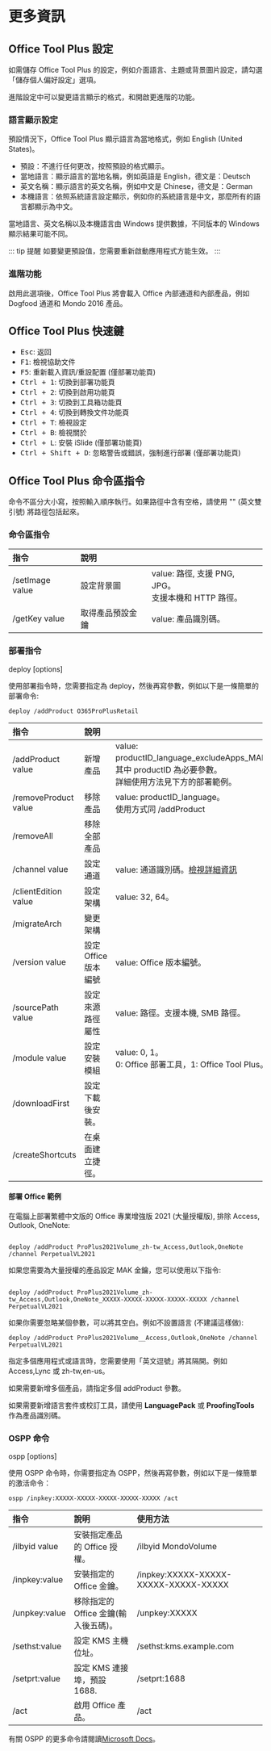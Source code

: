 # 更多資訊

## Office Tool Plus 設定

如需儲存 Office Tool Plus 的設定，例如介面語言、主題或背景圖片設定，請勾選「儲存個人偏好設定」選項。

進階設定中可以變更語言顯示的格式，和開啟更進階的功能。

### 語言顯示設定

預設情況下，Office Tool Plus 顯示語言為當地格式，例如 English (United States)。

- 預設：不進行任何更改，按照預設的格式顯示。
- 當地語言：顯示語言的當地名稱，例如英語是 English，德文是：Deutsch
- 英文名稱：顯示語言的英文名稱，例如中文是 Chinese，德文是：German
- 本機語言：依照系統語言設定顯示，例如你的系統語言是中文，那麼所有的語言都顯示為中文。

當地語言、英文名稱以及本機語言由 Windows 提供數據，不同版本的 Windows 顯示結果可能不同。

::: tip 提醒
如要變更預設值，您需要重新啟動應用程式方能生效。
:::

### 進階功能

啟用此選項後，Office Tool Plus 將會載入 Office 內部通道和內部產品，例如 Dogfood 通道和 Mondo 2016 產品。

## Office Tool Plus 快速鍵

- <kbd>Esc</kbd>: 返回
- <kbd>F1</kbd>: 檢視協助文件
- <kbd>F5</kbd>: 重新載入資訊/重設配置 (僅部署功能頁)
- <kbd>Ctrl + 1</kbd>: 切換到部署功能頁
- <kbd>Ctrl + 2</kbd>: 切換到啟用功能頁
- <kbd>Ctrl + 3</kbd>: 切換到工具箱功能頁
- <kbd>Ctrl + 4</kbd>: 切換到轉換文件功能頁
- <kbd>Ctrl + T</kbd>: 檢視設定
- <kbd>Ctrl + B</kbd>: 檢視關於
- <kbd>Ctrl + L</kbd>: 安裝 iSlide (僅部署功能頁)
- <kbd>Ctrl + Shift + D</kbd>: 忽略警告或錯誤，強制進行部署 (僅部署功能頁)

## Office Tool Plus 命令區指令

命令不區分大小寫，按照輸入順序執行。如果路徑中含有空格，請使用 "" (英文雙引號) 將路徑包括起來。

### 命令區指令

| 指令 | 說明 |  |
| :-- | :-- | :-- |
| /setImage value | 設定背景圖 | value: 路徑, 支援 PNG, JPG。<br>支援本機和 HTTP 路徑。 |
| /getKey value | 取得產品預設金鑰 | value: 產品識別碼。 |

### 部署指令

deploy [options]

使用部署指令時，您需要指定為 deploy，然後再寫參數，例如以下是一條簡單的部署命令:

``` batch
deploy /addProduct O365ProPlusRetail
```

| 指令 | 說明 |  |
| :-- | :-- | :-- |
| /addProduct value | 新增產品 | value: productID_language_excludeApps_MAK。<br>其中 productID 為必要參數。<br>詳細使用方法見下方的部署範例。 |
| /removeProduct value | 移除產品 | value: productID_language。<br>使用方式同 /addProduct |
| /removeAll | 移除全部產品 |  |
| /channel value | 設定通道 | value: 通道識別碼。[檢視詳細資訊](https://docs.microsoft.com/zh-tw/deployoffice/office-deployment-tool-configuration-options#channel-attribute-part-of-add-element) |
| /clientEdition value | 設定架構 | value: 32, 64。 |
| /migrateArch | 變更架構 |  |
| /version value | 設定 Office 版本編號 | value: Office 版本編號。 |
| /sourcePath value | 設定來源路徑屬性 | value: 路徑。支援本機, SMB 路徑。 |
| /module value | 設定安裝模組 | value: 0, 1。<br>0: Office 部署工具，1: Office Tool Plus。 |
| /downloadFirst | 設定下載後安裝。 |  |
| /createShortcuts | 在桌面建立捷徑。 |  |

#### 部署 Office 範例

在電腦上部署繁體中文版的 Office 專業增強版 2021 (大量授權版), 排除 Access, Outlook, OneNote:

``` batch

deploy /addProduct ProPlus2021Volume_zh-tw_Access,Outlook,OneNote /channel PerpetualVL2021

```

如果您需要為大量授權的產品設定 MAK 金鑰，您可以使用以下指令:

``` batch

deploy /addProduct ProPlus2021Volume_zh-tw_Access,Outlook,OneNote_XXXXX-XXXXX-XXXXX-XXXXX-XXXXX /channel PerpetualVL2021

```

如果你需要忽略某個參數，可以將其空白。例如不設置語言 (不建議這樣做):

``` batch
deploy /addProduct ProPlus2021Volume__Access,Outlook,OneNote /channel PerpetualVL2021
```

指定多個應用程式或語言時，您需要使用「英文逗號」將其隔開。例如  Access,Lync 或 zh-tw,en-us。

如果需要新增多個產品，請指定多個 addProduct 參數。

如果需要新增語言套件或校訂工具，請使用 **LanguagePack** 或 **ProofingTools** 作為產品識別碼。

### OSPP 命令

ospp [options]

使用 OSPP 命令時，你需要指定為 OSPP，然後再寫參數，例如以下是一條簡單的激活命令：

``` batch
ospp /inpkey:XXXXX-XXXXX-XXXXX-XXXXX-XXXXX /act
```

| 指令 | 說明 | 使用方法 |
| :-- | :-- | :-- |
| /ilbyid value | 安裝指定產品的 Office 授權。 | /ilbyid MondoVolume |
| /inpkey:value | 安裝指定的 Office 金鑰。 | /inpkey:XXXXX-XXXXX-XXXXX-XXXXX-XXXXX |
| /unpkey:value | 移除指定的 Office 金鑰(輸入後五碼)。 | /unpkey:XXXXX |
| /sethst:value | 設定 KMS 主機位址。 | /sethst:kms.example.com |
| /setprt:value | 設定 KMS 連接埠，預設 1688. | /setprt:1688 |
| /act | 啟用 Office 產品。 | /act |

有關 OSPP 的更多命令請閱讀[Microsoft Docs](https://docs.microsoft.com/zh-tw/deployoffice/vlactivation/tools-to-manage-volume-activation-of-office)。
